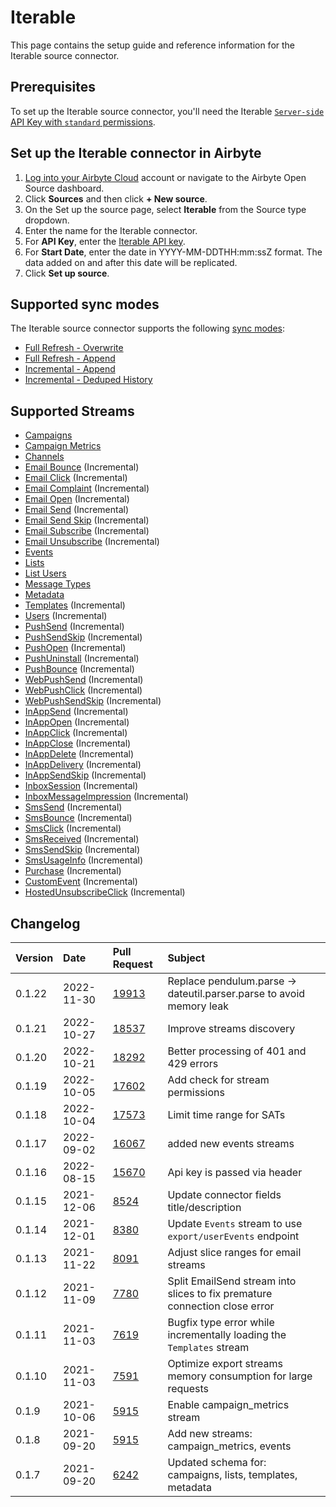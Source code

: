 # Iterable

This page contains the setup guide and reference information for the Iterable source connector.

## Prerequisites

To set up the Iterable source connector, you'll need the Iterable [`Server-side` API Key with `standard` permissions](https://support.iterable.com/hc/en-us/articles/360043464871-API-Keys-).

## Set up the Iterable connector in Airbyte

1. [Log into your Airbyte Cloud](https://cloud.airbyte.io/workspaces) account or navigate to the Airbyte Open Source dashboard.
2. Click **Sources** and then click **+ New source**.
3. On the Set up the source page, select **Iterable** from the Source type dropdown.
4. Enter the name for the Iterable connector.
5. For **API Key**, enter the [Iterable API key](https://support.iterable.com/hc/en-us/articles/360043464871-API-Keys-).
6. For **Start Date**, enter the date in YYYY-MM-DDTHH:mm:ssZ format. The data added on and after this date will be replicated.
7. Click **Set up source**.

## Supported sync modes

The Iterable source connector supports the following [sync modes](https://docs.airbyte.com/cloud/core-concepts#connection-sync-modes):

* [Full Refresh - Overwrite](https://docs.airbyte.com/understanding-airbyte/glossary#full-refresh-sync)
* [Full Refresh - Append](https://docs.airbyte.com/understanding-airbyte/connections/full-refresh-append)
* [Incremental - Append](https://docs.airbyte.com/understanding-airbyte/connections/incremental-append)
* [Incremental - Deduped History](https://docs.airbyte.com/understanding-airbyte/connections/incremental-deduped-history)

## Supported Streams

* [Campaigns](https://api.iterable.com/api/docs#campaigns_campaigns)
* [Campaign Metrics](https://api.iterable.com/api/docs#campaigns_metrics)
* [Channels](https://api.iterable.com/api/docs#channels_channels)
* [Email Bounce](https://api.iterable.com/api/docs#export_exportDataJson) \(Incremental\)
* [Email Click](https://api.iterable.com/api/docs#export_exportDataJson) \(Incremental\)
* [Email Complaint](https://api.iterable.com/api/docs#export_exportDataJson) \(Incremental\)
* [Email Open](https://api.iterable.com/api/docs#export_exportDataJson) \(Incremental\)
* [Email Send](https://api.iterable.com/api/docs#export_exportDataJson) \(Incremental\)
* [Email Send Skip](https://api.iterable.com/api/docs#export_exportDataJson) \(Incremental\)
* [Email Subscribe](https://api.iterable.com/api/docs#export_exportDataJson) \(Incremental\)
* [Email Unsubscribe](https://api.iterable.com/api/docs#export_exportDataJson) \(Incremental\)
* [Events](https://api.iterable.com/api/docs#events_User_events)
* [Lists](https://api.iterable.com/api/docs#lists_getLists)
* [List Users](https://api.iterable.com/api/docs#lists_getLists_0)
* [Message Types](https://api.iterable.com/api/docs#messageTypes_messageTypes)
* [Metadata](https://api.iterable.com/api/docs#metadata_list_tables)
* [Templates](https://api.iterable.com/api/docs#templates_getTemplates) \(Incremental\)
* [Users](https://api.iterable.com/api/docs#export_exportDataJson) \(Incremental\)
* [PushSend](https://api.iterable.com/api/docs#export_exportDataJson) \(Incremental\)
* [PushSendSkip](https://api.iterable.com/api/docs#export_exportDataJson) \(Incremental\)
* [PushOpen](https://api.iterable.com/api/docs#export_exportDataJson) \(Incremental\)
* [PushUninstall](https://api.iterable.com/api/docs#export_exportDataJson) \(Incremental\)
* [PushBounce](https://api.iterable.com/api/docs#export_exportDataJson) \(Incremental\)
* [WebPushSend](https://api.iterable.com/api/docs#export_exportDataJson) \(Incremental\)
* [WebPushClick](https://api.iterable.com/api/docs#export_exportDataJson) \(Incremental\)
* [WebPushSendSkip](https://api.iterable.com/api/docs#export_exportDataJson) \(Incremental\)
* [InAppSend](https://api.iterable.com/api/docs#export_exportDataJson) \(Incremental\)
* [InAppOpen](https://api.iterable.com/api/docs#export_exportDataJson) \(Incremental\)
* [InAppClick](https://api.iterable.com/api/docs#export_exportDataJson) \(Incremental\)
* [InAppClose](https://api.iterable.com/api/docs#export_exportDataJson) \(Incremental\)
* [InAppDelete](https://api.iterable.com/api/docs#export_exportDataJson) \(Incremental\)
* [InAppDelivery](https://api.iterable.com/api/docs#export_exportDataJson) \(Incremental\)
* [InAppSendSkip](https://api.iterable.com/api/docs#export_exportDataJson) \(Incremental\)
* [InboxSession](https://api.iterable.com/api/docs#export_exportDataJson) \(Incremental\)
* [InboxMessageImpression](https://api.iterable.com/api/docs#export_exportDataJson) \(Incremental\)
* [SmsSend](https://api.iterable.com/api/docs#export_exportDataJson) \(Incremental\)
* [SmsBounce](https://api.iterable.com/api/docs#export_exportDataJson) \(Incremental\)
* [SmsClick](https://api.iterable.com/api/docs#export_exportDataJson) \(Incremental\)
* [SmsReceived](https://api.iterable.com/api/docs#export_exportDataJson) \(Incremental\)
* [SmsSendSkip](https://api.iterable.com/api/docs#export_exportDataJson) \(Incremental\)
* [SmsUsageInfo](https://api.iterable.com/api/docs#export_exportDataJson) \(Incremental\)
* [Purchase](https://api.iterable.com/api/docs#export_exportDataJson) \(Incremental\)
* [CustomEvent](https://api.iterable.com/api/docs#export_exportDataJson) \(Incremental\)
* [HostedUnsubscribeClick](https://api.iterable.com/api/docs#export_exportDataJson) \(Incremental\)

## Changelog

| Version | Date       | Pull Request                                             | Subject                                                                    |
|:--------|:-----------|:---------------------------------------------------------|:---------------------------------------------------------------------------|
| 0.1.22  | 2022-11-30 | [19913](https://github.com/airbytehq/airbyte/pull/19913) | Replace pendulum.parse -> dateutil.parser.parse to avoid memory leak       |
| 0.1.21  | 2022-10-27 | [18537](https://github.com/airbytehq/airbyte/pull/18537) | Improve streams discovery                                                  |
| 0.1.20  | 2022-10-21 | [18292](https://github.com/airbytehq/airbyte/pull/18292) | Better processing of 401 and 429 errors                                    |
| 0.1.19  | 2022-10-05 | [17602](https://github.com/airbytehq/airbyte/pull/17602) | Add check for stream permissions                                           |
| 0.1.18  | 2022-10-04 | [17573](https://github.com/airbytehq/airbyte/pull/17573) | Limit time range for SATs                                                  |
| 0.1.17  | 2022-09-02 | [16067](https://github.com/airbytehq/airbyte/pull/16067) | added new events streams                                                   |
| 0.1.16  | 2022-08-15 | [15670](https://github.com/airbytehq/airbyte/pull/15670) | Api key is passed via header                                               |
| 0.1.15  | 2021-12-06 | [8524](https://github.com/airbytehq/airbyte/pull/8524)   | Update connector fields title/description                                  |
| 0.1.14  | 2021-12-01 | [8380](https://github.com/airbytehq/airbyte/pull/8380)   | Update `Events` stream to use `export/userEvents` endpoint                 |
| 0.1.13  | 2021-11-22 | [8091](https://github.com/airbytehq/airbyte/pull/8091)   | Adjust slice ranges for email streams                                      |
| 0.1.12  | 2021-11-09 | [7780](https://github.com/airbytehq/airbyte/pull/7780)   | Split EmailSend stream into slices to fix premature connection close error |
| 0.1.11  | 2021-11-03 | [7619](https://github.com/airbytehq/airbyte/pull/7619)   | Bugfix type error while incrementally loading the `Templates` stream       |
| 0.1.10  | 2021-11-03 | [7591](https://github.com/airbytehq/airbyte/pull/7591)   | Optimize export streams memory consumption for large requests              |
| 0.1.9   | 2021-10-06 | [5915](https://github.com/airbytehq/airbyte/pull/5915)   | Enable campaign_metrics stream                                             |
| 0.1.8   | 2021-09-20 | [5915](https://github.com/airbytehq/airbyte/pull/5915)   | Add new streams: campaign_metrics, events                                  |
| 0.1.7   | 2021-09-20 | [6242](https://github.com/airbytehq/airbyte/pull/6242)   | Updated schema for: campaigns, lists, templates, metadata                  |

